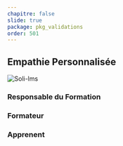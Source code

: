 ```yaml
---
chapitre: false
slide: true
package: pkg_validations
order: 501
---
```

<!-- new slide -->

##  Empathie Personnalisée

![Soli-lms](image/images.png "ux-design")

<!-- new detail-->

### Responsable du Formation



<!-- new detail-->

### Formateur




<!-- new detail-->

### Apprenent